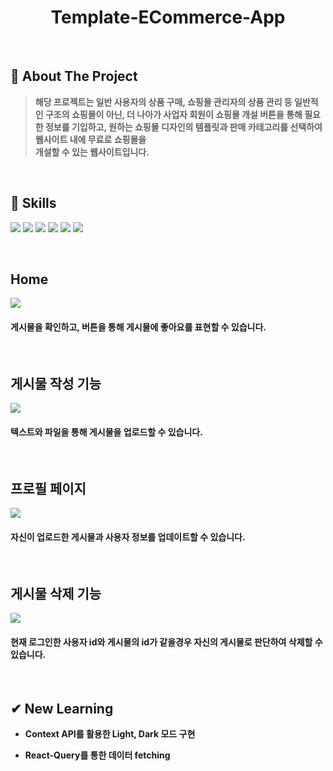 <div align="center">
  <h1>Template-ECommerce-App</h1>
</div>
  <br />
  
  ## 📝 About The Project
> <b>해당 프로젝트는 일반 사용자의 상품 구매, 쇼핑몰 관리자의 상품 관리 등 일반적인 구조의 쇼핑몰이 아닌, 더 나아가 사업자 회원이 쇼핑몰 개설 버튼을 통해 필요한 정보를 기입하고, 원하는 쇼핑몰 디자인의 템플릿과 판매 카테고리를 선택하여 웹사이트 내에 무료로 쇼핑몰을 <br />개설할 수 있는 웹사이트입니다.</b>
  <br />
  
  ## 💪 Skills
<img src="https://img.shields.io/badge/React-20232A?style=for-the-badge&logo=react&logoColor=61DAFB"/> <img src="https://img.shields.io/badge/React_Query-FF4154?style=for-the-badge&logo=React_Query&logoColor=white"/>
<img src="https://img.shields.io/badge/Node.js-339933?style=for-the-badge&logo=nodedotjs&logoColor=white"/> <img src="https://img.shields.io/badge/Express.js-000000?style=for-the-badge&logo=express&logoColor=white"/>
<img src="https://img.shields.io/badge/MySQL-005C84?style=for-the-badge&logo=mysql&logoColor=white"/> <img src="https://img.shields.io/badge/Sass-CC6699?style=for-the-badge&logo=sass&logoColor=white"/>

  <br />
  <h2>Home</h2>
<div>
  <img src="https://user-images.githubusercontent.com/83646986/210136487-5c0b326d-6ba7-4811-bcbe-919b2e4bde37.gif" />
  <h4>게시물을 확인하고, 버튼을 통해 게시물에 좋아요를 표현할 수 있습니다.</h4>
</div>
<br />
<h2>게시물 작성 기능</h2>
<div>
  <img src="https://user-images.githubusercontent.com/83646986/210136207-dbdb5c91-fd76-4f2e-a259-7ff087636cfd.gif" />
  <h4>텍스트와 파일을 통해 게시물을 업로드할 수 있습니다.</h4>
</div>
<br />
<h2>프로필 페이지</h2>
<div>
  <img src="https://user-images.githubusercontent.com/83646986/210136309-de24190d-244d-40ae-93b9-6837dc043520.gif" />
  <h4>자신이 업로드한 게시물과 사용자 정보를 업데이트할 수 있습니다.</h4>
</div>
<br />
<h2>게시물 삭제 기능</h2>
<div>
  <img src="https://user-images.githubusercontent.com/83646986/210136411-ab8103f6-e7b0-4a92-b22c-e789c6d7f20b.gif" />
  <h4>현재 로그인한 사용자 id와 게시물의 id가 같을경우 자신의 게시물로 판단하여 삭제할 수 있습니다.</h4>
</div>
<br />


## ✔︎ New Learning

- <b>Context API를 활용한 Light, Dark 모드 구현</b>

- <b>React-Query를 통한 데이터 fetching</b>


<br/>
